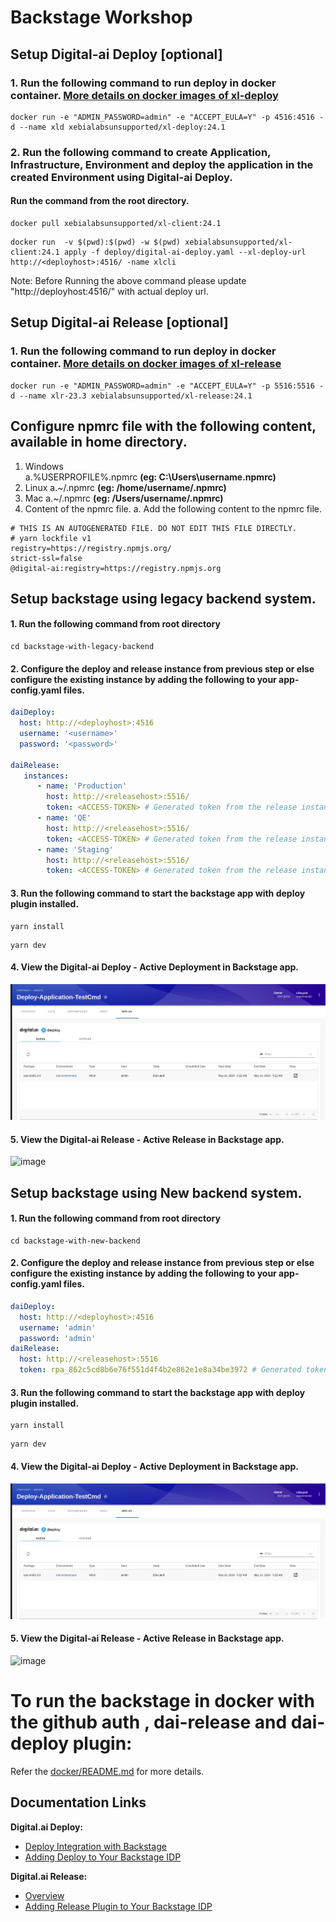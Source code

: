 # Backstage Workshop

## Setup Digital-ai Deploy [optional]
### 1. Run the following command to run deploy in docker container. [More details on docker images of xl-deploy](https://hub.docker.com/r/xebialabs/xl-deploy)
```shell
docker run -e "ADMIN_PASSWORD=admin" -e "ACCEPT_EULA=Y" -p 4516:4516 -d --name xld xebialabsunsupported/xl-deploy:24.1
```

### 2. Run the following command to create Application, Infrastructure, Environment  and deploy the application in the created Environment using Digital-ai Deploy. 
#### Run the command from the root directory.
```shell
docker pull xebialabsunsupported/xl-client:24.1
```
```shell
docker run  -v $(pwd):$(pwd) -w $(pwd) xebialabsunsupported/xl-client:24.1 apply -f deploy/digital-ai-deploy.yaml --xl-deploy-url http://<deployhost>:4516/ -name xlcli
```
Note: Before Running the above command please update  "http://deployhost:4516/" with actual deploy url.

## Setup Digital-ai Release [optional]
### 1. Run the following command to run deploy in docker container. [More details on docker images of xl-release](https://hub.docker.com/r/xebialabs/xl-release)
```shell
docker run -e "ADMIN_PASSWORD=admin" -e "ACCEPT_EULA=Y" -p 5516:5516 -d --name xlr-23.3 xebialabsunsupported/xl-release:24.1
```

## Configure npmrc file with the following content, available in home directory.
1. Windows  
   a.%USERPROFILE%\.npmrc **(eg: C:\Users\username\.npmrc)**
2. Linux 
   a.~/.npmrc **(eg: /home/username/.npmrc)**
3. Mac
   a.~/.npmrc **(eg: /Users/username/.npmrc)**
4. Content of the npmrc file.
   a. Add the following content to the npmrc file.

```shell
# THIS IS AN AUTOGENERATED FILE. DO NOT EDIT THIS FILE DIRECTLY.
# yarn lockfile v1
registry=https://registry.npmjs.org/
strict-ssl=false
@digital-ai:registry=https://registry.npmjs.org
```

## Setup backstage using legacy backend system.
#### 1. Run the following command from root directory
```shell
cd backstage-with-legacy-backend
```
#### 2. Configure the deploy and release instance from previous step or else configure the existing instance by adding the following to your app-config.yaml files.
```yaml
daiDeploy:
  host: http://<deployhost>:4516
  username: '<username>'
  password: '<password>'
  
daiRelease:
   instances:
      - name: 'Production'
        host: http://<releasehost>:5516/
        token: <ACCESS-TOKEN> # Generated token from the release instance.
      - name: 'QE'
        host: http://<releasehost>:5516/
        token: <ACCESS-TOKEN> # Generated token from the release instance.
      - name: 'Staging'
        host: http://<releasehost>:5516/
        token: <ACCESS-TOKEN> # Generated token from the release instance.
```
#### 3. Run the following command to start the backstage app with deploy plugin installed.
```shell
yarn install
```
```shell
yarn dev
```

#### 4. View the Digital-ai Deploy - Active Deployment in Backstage app.
![Active Deployment](deploy/img/deployment_active.png)

#### 5. View the Digital-ai Release - Active Release in Backstage app.
![image](https://github.com/digital-ai/backstage-workshop/assets/88083340/7ae3c5d2-c73f-4f1c-adba-a4046c6e05df)

## Setup backstage using New backend system.
#### 1. Run the following command from root directory
```shell
cd backstage-with-new-backend
```
#### 2. Configure the deploy and release instance from previous step or else configure the existing instance by adding the following to your app-config.yaml files.
```yaml
daiDeploy:
  host: http://<deployhost>:4516
  username: 'admin'
  password: 'admin'
daiRelease:
  host: http://<releasehost>:5516
  token: rpa_862c5cd8b6e76f551d4f4b2e862e1e8a34be3972 # Generated token from the release instance.
```
#### 3. Run the following command to start the backstage app with deploy plugin installed.
```shell
yarn install
```
```shell
yarn dev
```

#### 4. View the Digital-ai Deploy - Active Deployment in Backstage app.
![Active Deployment](deploy/img/deployment_active.png)

#### 5. View the Digital-ai Release - Active Release in Backstage app.
![image](https://github.com/digital-ai/backstage-workshop/assets/88083340/7ae3c5d2-c73f-4f1c-adba-a4046c6e05df)


# To run the backstage in docker with the github auth , dai-release and dai-deploy plugin:
Refer the [docker/README.md](docker/README.md) for more details.


## Documentation Links

**Digital.ai Deploy:**

* [Deploy Integration with Backstage](https://docs.digital.ai/bundle/devops-deploy-version-v.24.1/page/deploy/concept/xl-deploy-backstage-overview.html)
* [Adding Deploy to Your Backstage IDP](https://docs.digital.ai/bundle/devops-deploy-version-master/page/deploy/concept/xl-deploy-backstage-plugins.html)

**Digital.ai Release:**

* [Overview](https://docs.digital.ai/bundle/devops-release-version-v.24.1/page/release/concept/release-backstage-overview.html)
* [Adding Release Plugin to Your Backstage IDP](https://docs.digital.ai/bundle/devops-release-version-v.24.1/page/release/concept/release-backstage-plugin.html)


